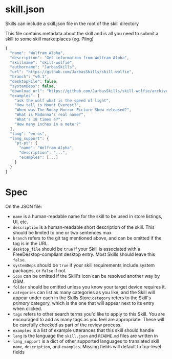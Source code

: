 # skill.json

Skills can include a skill.json file in the root of the skill directory

This file contains metadata about the skill and is all you need to submit a skill to some skill marketplaces (eg. Pling)

```javascript
{
  "name": "Wolfram Alpha",
  "description": "Get information from Wolfram Alpha",
  "skillname": "skill-wolfie",
  "authorname": "JarbasSkills",
  "url": "https://github.com/JarbasSkills/skill-wolfie",
  "branch": "v0.1",
  "desktopFile": false,
  "systemDeps": false,
  "download_url": "https://github.com/JarbasSkills/skill-wolfie/archive/v0.1.tar.gz",
  "examples": [
    "ask the wolf what is the speed of light",
    "How tall is Mount Everest?",
    "When was The Rocky Horror Picture Show released?",
    "What is Madonna's real name?",
    "What's 18 times 4?",
    "How many inches in a meter?"
  ],
  "lang": "en-us",
  "lang_support": {
    "pt-pt": {
      "name": "Wolfram Alpha",
      "description": "...",
      "examples": [...]
    }
  }
}
```

# Spec

On the JSON file:

* `name` is a human-readable name for the skill to be used in store listings, UI, etc.
* `description` is a human-readable short description of the skill. This should be limited to one or two sentences max
* `branch` refers to the git tag mentioned above, and can be omitted if the tag is in the URL.
* `desktop_file` should be `true` if your Skill is associated with a FreeDesktop-compliant desktop entry. Most Skills should leave this `false`.
* `systemDeps` should be `true` if your skill requirements include system packages, or `false` if not.
* `icon` can be omitted if the Skill's icon can be resolved another way by OSM.
* `folder` should be omitted unless you know your target device requires it.
* `categories` can list as many categories as you like, and the Skill will appear under each in the Skills Store.`category` refers to the Skill's *primary* category, which is the one that will appear next to its entry when clicked.
* `tags` refers to other search terms you'd like to apply to this Skill. You are encouraged to add as many tags as you feel are appropriate. These will be carefully checked as part of the review process.
* `examples` is a list of example utterances that this skill should handle
* `lang` is the language the `skill.json` and `README.md` files are written in
* `lang_support` is a dict of other supported languages to translated skill `name`, `description`, and `examples`. Missing fields will default to top-level fields

